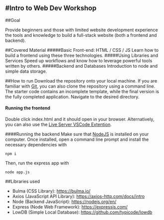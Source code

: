 #Intro to Web Dev Workshop
---

##Goal

Provide beginners and those with limited website development experience the tools and knowledge to build a full-stack website (both a frontend and backend).

##Covered Material
#####Basic Front-end: HTML / CSS / JS
Learn how to build a frontend using these three technologies.
#####Using Libraries and Services
Speed up workflows and know how to leverage powerful tools written by others.
#####Backend and Databases
Introduction to node and simple data storage.


##How to run
Download the repository onto your local machine. If you are familiar with [Git](https://git-scm.com/book/en/v2/Getting-Started-Installing-Git), you can also clone the repository using a command line. The starter code contains an incomplete template, while the final version is the fully completed application. Navigate to the desired directory.

#### Running the frontend
Double click index.html and it should open in your browser. Alternatively, you can also use the [Live Server VSCode Extention](https://marketplace.visualstudio.com/items?itemName=ritwickdey.LiveServer).

####Running the backend
Make sure that [NodeJS](https://nodejs.org/en/download/) is installed on your computer. Once installed, open a command line prompt and install the necessary dependencies with 

`npm i` 

Then, run the express app with

`node app.js`

##Libraries used
- Bulma (CSS Library): https://bulma.io/
- Axios (JavaScript API Library): https://axios-http.com/docs/intro
- Node (Backend JavaScript): https://nodejs.org/en/
- Express (Node Web Framework): https://expressjs.com/
- LowDB (Simple Local Database): https://github.com/typicode/lowdb